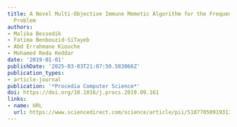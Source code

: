 ```yaml
---
title: A Novel Multi-Objective Immune Memetic Algorithm for the Frequency Assignment
  Problem
authors:
- Malika Bessedik
- Fatima Benbouzid-SiTayeb
- Abd Errahmane Kiouche
- Mohamed Reda Keddar
date: '2019-01-01'
publishDate: '2025-03-03T21:07:50.583066Z'
publication_types:
- article-journal
publication: '*Procedia Computer Science*'
doi: https://doi.org/10.1016/j.procs.2019.09.161
links:
- name: URL
  url: https://www.sciencedirect.com/science/article/pii/S1877050919313390
---
```

